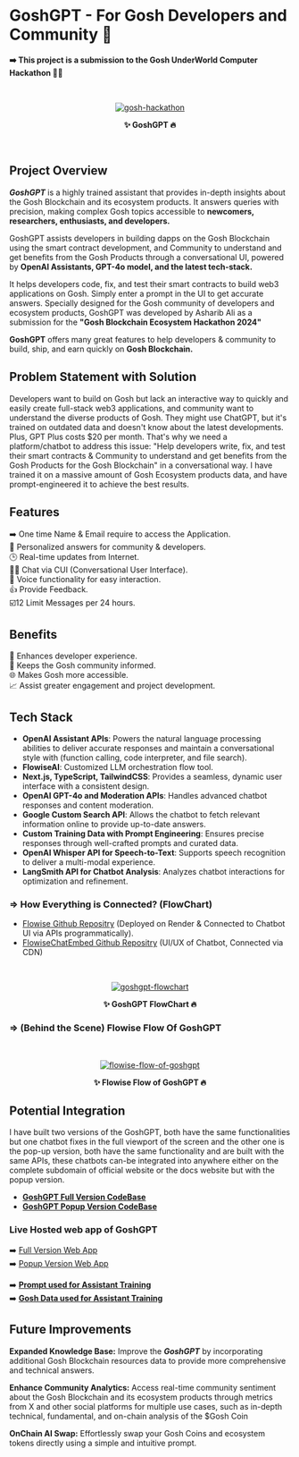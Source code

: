# GoshGPT - For Gosh Developers and Community 🤖

**➡️ This project is a submission to the Gosh UnderWorld Computer Hackathon 👨‍💻**

<br>
<p style="text-align: center" align="center">
<a href="https://ibb.co/PGgHpgH"><img src="https://i.ibb.co/TMt3Xt3/gosh-hackathon.png" alt="gosh-hackathon" border="0"></a>
<div align="center"> <strong> ✨ GoshGPT 🔥 </strong> </p>
</div>
<br>

## Project Overview

***GoshGPT*** is a highly trained assistant that provides in-depth insights about the Gosh Blockchain and its ecosystem products. It answers queries with precision, making complex Gosh topics accessible to **newcomers, researchers, enthusiasts, and developers.** <br>

GoshGPT assists developers in building dapps on the Gosh Blockchain using the smart contract development, and Community to understand and get benefits from the Gosh Products through a conversational UI, powered by **OpenAI Assistants, GPT-4o model, and the latest tech-stack.** <br>

It helps developers code, fix, and test their smart contracts to build web3 applications on Gosh. Simply enter a prompt in the UI to get accurate answers. Specially designed for the Gosh community of developers and ecosystem products, GoshGPT was developed by Asharib Ali as a submission for the **"Gosh Blockchain Ecosystem Hackathon 2024"** <br>

**GoshGPT** offers many great features to help developers & community to build, ship, and earn quickly on **Gosh Blockchain.** <br>

## Problem Statement with Solution

Developers want to build on Gosh but lack an interactive way to quickly and easily create full-stack web3 applications, and community want to understand the diverse products of Gosh. They might use ChatGPT, but it's trained on outdated data and doesn't know about the latest developments. Plus, GPT Plus costs $20 per month. That's why we need a platform/chatbot to address this issue: "Help developers write, fix, and test their smart contracts & Community to understand and get benefits from the Gosh Products for the Gosh Blockchain" in a conversational way. I have trained it on a massive amount of Gosh Ecosystem products data, and have prompt-engineered it to achieve the best results.

## Features

➡️ One time Name & Email require to access the Application. <br>
🎯 Personalized answers for community & developers. <br>
🕒 Real-time updates from Internet. <br>
👨‍💻 Chat via CUI (Conversational User Interface). <br>
🎤 Voice functionality for easy interaction. <br>
👍 Provide Feedback. <br>
☑️12 Limit Messages per 24 hours. <br>

## Benefits

🌟 Enhances developer experience. <br>
📰 Keeps the Gosh community informed. <br>
🌐 Makes Gosh more accessible. <br>
📈 Assist greater engagement and project development. <br>

## Tech Stack

- **OpenAI Assistant APIs**: Powers the natural language processing abilities to deliver accurate responses and maintain a conversational style with (function calling, code interpreter, and file search).
- **FlowiseAI**: Customized LLM orchestration flow tool.
- **Next.js, TypeScript, TailwindCSS**: Provides a seamless, dynamic user interface with a consistent design.
- **OpenAI GPT-4o and Moderation APIs**: Handles advanced chatbot responses and content moderation.
- **Google Custom Search API**: Allows the chatbot to fetch relevant information online to provide up-to-date answers.
- **Custom Training Data with Prompt Engineering**: Ensures precise responses through well-crafted prompts and curated data.
- **OpenAI Whisper API for Speech-to-Text**: Supports speech recognition to deliver a multi-modal experience.
- **LangSmith API for Chatbot Analysis**: Analyzes chatbot interactions for optimization and refinement.

### **=> How Everything is Connected? (FlowChart)**

- [Flowise Github Repositry](https://github.com/AsharibAli/flowise) (Deployed on Render & Connected to Chatbot UI via APIs programmatically).
- [FlowiseChatEmbed Github Repositry](https://github.com/AsharibAli/FlowiseChatEmbed) (UI/UX of Chatbot, Connected via CDN)

<br>
<p style="text-align: center" align="center">
<a href="https://ibb.co/Dwgg3XH"><img src="https://i.ibb.co/zPHHKcT/goshgpt-flowchart.png" alt="goshgpt-flowchart" border="0"></a>
<div align="center"> <strong> ✨ GoshGPT FlowChart 🔥 </strong> </p>
</div>

### **=> (Behind the Scene) Flowise Flow Of GoshGPT**
<br>
<p style="text-align: center" align="center">
<a href="https://ibb.co/VpT3X8T"><img src="https://i.ibb.co/gFJ6sCJ/flowise-flow-of-goshgpt.png" alt="flowise-flow-of-goshgpt" border="0"></a>
<div align="center"> <strong> ✨ Flowise Flow of GoshGPT 🔥 </strong> </p>
</div>

## Potential Integration

I have built two versions of the GoshGPT, both have the same functionalities but one chatbot fixes in the full viewport of the screen and the other one is the pop-up version, both have the same functionality and are built with the same APIs, these chatbots can-be integrated into anywhere either on the complete subdomain of official website or the docs website but with the popup version.

- **[GoshGPT Full Version CodeBase](./Gosh-gpt/)**
- **[GoshGPT Popup Version CodeBase](./Gosh-gpt-popup/)**

### Live Hosted web app of GoshGPT

➡️ [Full Version Web App](https://GoshGPT.vercel.app/) <br>
➡️ [Popup Version Web App](https://GoshGPT-popup.vercel.app/) <br>

➡️ **[Prompt used for Assistant Training](./prompt-engineering/prompt.md)** <br>
➡️ **[Gosh Data used for Assistant Training](./data/)** <br>

## Future Improvements

**Expanded Knowledge Base:** Improve the ***GoshGPT*** by incorporating additional Gosh Blockchain resources data to provide more comprehensive and technical answers.<br>

**Enhance Community Analytics:** Access real-time community sentiment about the Gosh Blockchain and its ecosystem products through metrics from X and other social platforms for multiple use cases, such as in-depth technical, fundamental, and on-chain analysis of the $Gosh Coin<br>

**OnChain AI Swap:** Effortlessly swap your Gosh Coins and ecosystem tokens directly using a simple and intuitive prompt.